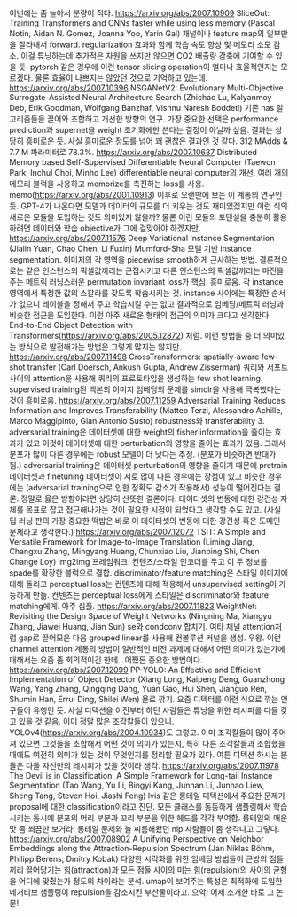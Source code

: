 이번에는 좀 놀아서 분량이 적다.
https://arxiv.org/abs/2007.10909
SliceOut: Training Transformers and CNNs faster while using less memory (Pascal Notin, Aidan N. Gomez, Joanna Yoo, Yarin Gal)
채널이나 feature map의 일부만을 잘라내서 forward. regularization 효과와 함께 학습 속도 향상 및 메모리 소모 감소. 이걸 튜닝하는데 추가적은 자원을 쓰지만 않으면 CO2 배출량 감축에 기여할 수 있을 듯. 
pytorch 같은 경우에 이런 tensor slicing operation이 얼마나 효율적인지는 모르겠다. 물론 효율이 나쁘지는 않았던 것으로 기억하고 있는데.
https://arxiv.org/abs/2007.10396
NSGANetV2: Evolutionary Multi-Objective Surrogate-Assisted Neural Architecture Search (Zhichao Lu, Kalyanmoy Deb, Erik Goodman, Wolfgang Banzhaf, Vishnu Naresh Boddeti)
기존 nas 알고리즘들을 끌어와 조합하고 개선한 방향의 연구. 가장 중요한 선택은 performance prediction과 supernet을 weight 초기화에만 쓴다는 결정이 아닐까 싶음. 결과는 상당히 흥미로운 듯. 
사실 흥미로운 정도를 넘어 꽤 괜찮은 결과인 것 같다. 312 MAdds & 7.7 M 파라미터로 78.3%.
https://arxiv.org/abs/2007.10637
Distributed Memory based Self-Supervised Differentiable Neural Computer (Taewon Park, Inchul Choi, Minho Lee)
differentiable neural computer의 개선. 여러 개의 메모리 블럭을 사용하고 memorize를 촉진하는 loss를 사용. memo(https://arxiv.org/abs/2001.10913) 이후로 오랜만에 보는 이 계통의 연구인 듯. 
GPT-4가 나온다면 모델과 데이터의 규모를 더 키우는 것도 재미있겠지만 이런 식의 새로운 모듈을 도입하는 것도 의미있지 않을까? 물론 이런 모듈의 포텐셜을 충분히 활용하려면 데이터와 학습 objective가 그에 걸맞아야 하겠지만.
https://arxiv.org/abs/2007.11576
Deep Variational Instance Segmentation (Jialin Yuan, Chao Chen, Li Fuxin)
Mumford-Sha 모델 기반 instance segmentation. 이미지의 각 영역을 piecewise smooth하게 근사하는 방법. 결론적으로는 같은 인스턴스의 픽셀값끼리는 근접시키고 다른 인스턴스의 픽셀값끼리는 마진을 주는 메트릭 러닝스러운 permutation invariant loss가 핵심. 흥미로움. 
각 instance 영역에서 특정한 값의 스칼라를 갖도록 학습시키는 것. instance 사이에는 특정한 순서가 없으니 레이블을 정해서 주고 학습시킬 수는 없고 결과적으로 임베딩/메트릭 러닝과 비슷한 접근을 도입한다. 이런 아주 새로운 형태의 접근의 의미가 크다고 생각한다. End-to-End Object Detection with Transformers(https://arxiv.org/abs/2005.12872) 처럼. 이런 방법들 중 더 의미있는 방식으로 발전해가는 방법은 그렇게 많지는 않지만.
https://arxiv.org/abs/2007.11498
CrossTransformers: spatially-aware few-shot transfer (Carl Doersch, Ankush Gupta, Andrew Zisserman)
쿼리와 서포트 사이의 attention을 사용해 쿼리의 프로토타입을 생성하는 few shot learning. supervised training된 백본의 이미지 임베딩의 문제를 simclr을 사용해 극복했다는 것이 흥미로움. 
https://arxiv.org/abs/2007.11259
Adversarial Training Reduces Information and Improves Transferability (Matteo Terzi, Alessandro Achille, Marco Maggipinto, Gian Antonio Susto)
robustness와 transferability 3. adversarial training은 데이터셋에 대한 weight의 fisher information을 줄이는 효과가 있고 이것이 데이터셋에 대한 perturbation의 영향을 줄이는 효과가 있음. 그래서 분포가 많이 다른 경우에는 robust 모델이 더 낫다는 추정. (분포가 비슷하면 반대가 됨.) 
adversarial training은 데이터셋 perturbation의 영향을 줄이기 때문에 pretrain 데이터셋과 finetuning 데이터셋이 서로 많이 다른 경우에는 장점이 있고 비슷한 경우에는 (adversarial training으로 인한 정확도 감소가 작용해서) 성능이 떨어진다는 결론. 정말로 옳은 방향이라면 상당히 산뜻한 결론이다. 데이터셋의 변동에 대한 강건성 자체를 목표로 잡고 접근해나가는 것이 필요한 시점이 되었다고 생각할 수도 있고. (사실 딥 러닝 판의 가장 중요한 떡밥은 바로 이 데이터셋의 변동에 대한 강건성 혹은 도메인 문제라고 생각한다.)
https://arxiv.org/abs/2007.12072
TSIT: A Simple and Versatile Framework for Image-to-Image Translation (Liming Jiang, Changxu Zhang, Mingyang Huang, Chunxiao Liu, Jianping Shi, Chen Change Loy)
img2img 프레임워크. 컨텐츠/스타일 인코더를 두고 이 두 정보를 spade를 확장한 블럭으로 결합. discriminator/feature matching은 스타일 이미지에 대해 돌리고 perceptual loss는 컨텐츠에 대해 적용해서 unsupervised setting이 가능하게 만듦. 
컨텐츠는 perceptual loss에게 스타일은 discriminator와 feature matching에게. 아주 심플.
https://arxiv.org/abs/2007.11823
WeightNet: Revisiting the Design Space of Weight Networks (Ningning Ma, Xiangyu Zhang, Jiawei Huang, Jian Sun)
se와 condconv 합치기. 여타 채널 attention처럼 gap로 끌어모은 다음 grouped linear를 사용해 컨볼루션 커널을 생성. 우왕. 
이런 channel attention 계통의 방법이 일반적인 비전 과제에 대해서 어떤 의미가 있는가에 대해서는 요즘 좀 회의적이긴 한데...어쨌든 중요한 방법이다.
https://arxiv.org/abs/2007.12099
PP-YOLO: An Effective and Efficient Implementation of Object Detector (Xiang Long, Kaipeng Deng, Guanzhong Wang, Yang Zhang, Qingqing Dang, Yuan Gao, Hui Shen, Jianguo Ren, Shumin Han, Errui Ding, Shilei Wen)
욜로 깎기. 요즘 디텍터를 이런 식으로 깎는 연구들이 유행인 듯. 사실 디텍션을 이전부터 하던 사람들은 튜닝을 위한 레시피를 다들 갖고 있을 것 같음. 이미 정말 많은 조각칼들이 있으니. 
YOLOv4(https://arxiv.org/abs/2004.10934)도 그렇고. 이미 조각칼들이 많이 주어져 있으면 그것들을 조합해서 어떤 것이 의미가 있는지, 특히 다른 조각칼들과 조합했을 때에도 여전히 의미가 있는 것이 무엇인지를 정리할 필요가 있다. 여튼 디텍션 하시는 분들은 다들 자신만의 레시피가 있을 것이라 생각.
https://arxiv.org/abs/2007.11978
The Devil is in Classification: A Simple Framework for Long-tail Instance Segmentation (Tao Wang, Yu Li, Bingyi Kang, Junnan Li, Junhao Liew, Sheng Tang, Steven Hoi, Jiashi Feng)
lvis 같은 롱테일 디텍션에서 주요한 문제가 proposal에 대한 classification이라고 진단. 모든 클래스를 동등하게 샘플링해서 학습시키는 동시에 분포의 머리 부분과 꼬리 부분을 위한 헤드를 각각 부여함. 롱테일의 매운맛 좀 쬐끔만 보거라! 
롱테일 문제와 늘 씨름해왔던 nlp 사람들이 좀 생각나고 그렇다.
https://arxiv.org/abs/2007.08902
A Unifying Perspective on Neighbor Embeddings along the Attraction-Repulsion Spectrum (Jan Niklas Böhm, Philipp Berens, Dmitry Kobak)
다양한 시각화를 위한 임베딩 방법들이 근방의 점들끼리 끌어당기는 힘(attraction)과 모든 점들 사이의 미는 힘(repulsion)의 사이의 균형을 어디에 맞췄는가 정도의 차이라는 분석. umap이 보여주는 특성은 최적화에 도입한 네거티브 샘플링이 repulsion을 감소시킨 부산물이라고. 으악! 
어제 소개한 바로 그 논문!
